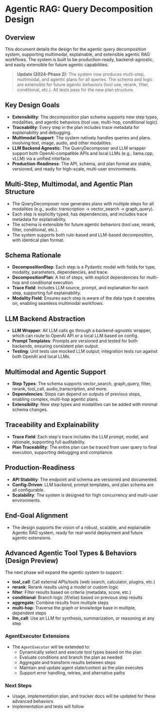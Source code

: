 # Agentic RAG: Query Decomposition Design

## Overview
This document details the design for the agentic query decomposition system, supporting multimodal, explainable, and extensible agentic RAG workflows. The system is built to be production-ready, backend-agnostic, and easily extensible for future agentic capabilities.

> **Update (2024-Phase 2):**
> The system now produces multi-step, multimodal, and agentic plans for all queries. The schema and logic are extensible for future agentic behaviors (tool use, rerank, filter, conditional, etc.). All tests pass for the new plan structure.

## Key Design Goals
- **Extensibility**: The decomposition plan schema supports new step types, modalities, and agentic behaviors (tool use, multi-hop, conditional logic).
- **Traceability**: Every step in the plan includes trace metadata for explainability and debugging.
- **Multimodal Support**: The system natively handles queries and plans involving text, image, audio, and other modalities.
- **LLM Backend Agnostic**: The QueryDecomposer and LLM wrapper support both OpenAI-compatible APIs and local LLMs (e.g., llama.cpp, vLLM) via a unified interface.
- **Production-Readiness**: The API, schema, and plan format are stable, versioned, and ready for high-scale, multi-user environments.

## Multi-Step, Multimodal, and Agentic Plan Structure
- The QueryDecomposer now generates plans with multiple steps for all modalities (e.g., audio: transcription → vector_search → graph_query).
- Each step is explicitly typed, has dependencies, and includes trace metadata for explainability.
- The schema is extensible for future agentic behaviors (tool use, rerank, filter, conditional, etc.).
- The system supports both rule-based and LLM-based decomposition, with identical plan format.

## Schema Rationale
- **DecompositionStep**: Each step is a Pydantic model with fields for type, modality, parameters, dependencies, and trace.
- **DecompositionPlan**: A list of steps, with explicit dependencies for multi-hop and conditional execution.
- **Trace Field**: Includes LLM source, prompt, and explanation for each step, supporting full explainability.
- **Modality Field**: Ensures each step is aware of the data type it operates on, enabling seamless multimodal workflows.

## LLM Backend Abstraction
- **LLM Wrapper**: All LLM calls go through a backend-agnostic wrapper, which can route to OpenAI API or a local LLM based on config.
- **Prompt Templates**: Prompts are versioned and tested for both backends, ensuring consistent plan output.
- **Testing**: Unit tests use mocked LLM output; integration tests run against both OpenAI and local LLMs.

## Multimodal and Agentic Support
- **Step Types**: The schema supports vector_search, graph_query, filter, rerank, tool_call, audio_transcription, and more.
- **Dependencies**: Steps can depend on outputs of previous steps, enabling complex, multi-hop agentic plans.
- **Extensibility**: New step types and modalities can be added with minimal schema changes.

## Traceability and Explainability
- **Trace Field**: Each step's trace includes the LLM prompt, model, and rationale, supporting full auditability.
- **Plan Traceability**: The entire plan can be traced from user query to final execution, supporting debugging and compliance.

## Production-Readiness
- **API Stability**: The endpoint and schema are versioned and documented.
- **Config-Driven**: LLM backend, prompt templates, and plan schema are all configurable.
- **Scalability**: The system is designed for high concurrency and multi-user environments.

## End-Goal Alignment
- The design supports the vision of a robust, scalable, and explainable Agentic RAG system, ready for real-world deployment and future agentic extensions.

## Advanced Agentic Tool Types & Behaviors (Design Preview)

The next phase will expand the agentic system to support:
- **tool_call**: Call external APIs/tools (web search, calculator, plugins, etc.)
- **rerank**: Rerank results using a model or custom logic
- **filter**: Filter results based on criteria (metadata, score, etc.)
- **conditional**: Branch logic (if/else) based on previous step results
- **aggregate**: Combine results from multiple steps
- **multi-hop**: Traverse the graph or knowledge base in multiple, dependent steps
- **llm_call**: Use an LLM for synthesis, summarization, or reasoning at any step

### AgentExecutor Extensions
- The `AgentExecutor` will be extended to:
  - Dynamically select and execute tool types based on the plan
  - Evaluate conditions and branch the plan as needed
  - Aggregate and transform results between steps
  - Maintain and update agent state/context as the plan executes
  - Support error handling, retries, and alternative paths

### Next Steps
- Usage, implementation plan, and tracker docs will be updated for these advanced behaviors
- Implementation and tests will follow 